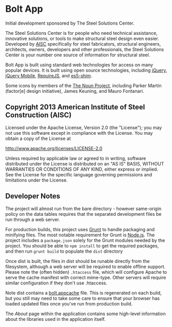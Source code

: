 # Bolt App

Initial development sponsored by The Steel Solutions Center.

The Steel Solutions Center is for people who need technical assistance, innovative solutions, or tools to make structural steel design even easier. Developed by [AISC](http://www.aisc.org) specifically for steel fabricators, structural engineers, architects, owners, developers and other professionals, the Steel Solutions Center is your number one source of information for structural steel.

Bolt App is built using standard web technologies for access on many popular devices.  It is built using open source technologies, including [jQuery](http://jquery.com/), [jQuery Mobile](http://jquerymobile.com/), [RequireJS](http://www.requirejs.org/), and [es5-shim](https://github.com/kriskowal/es5-shim).

Some icons by members of the [The Noun Project](http://thenounproject.com), including Parker Martin (factor[e] design initiative), James Keuning, and Mauro Fontanari.

## Copyright 2013 American Institute of Steel Construction (AISC)

Licensed under the Apache License, Version 2.0 (the "License");
you may not use this software except in compliance with the License.
You may obtain a copy of the License at

http://www.apache.org/licenses/LICENSE-2.0

Unless required by applicable law or agreed to in writing, software
distributed under the License is distributed on an "AS IS" BASIS,
WITHOUT WARRANTIES OR CONDITIONS OF ANY KIND, either express or implied.
See the License for the specific language governing permissions and
limitations under the License.

## Developer Notes

The project will almost run from the bare directory - however same-origin policy on the data tables requires that the separated development files be run through a web server.

For production builds, this project uses [Grunt](http://gruntjs.com/) to handle packaging and minifying files.  The most notable requirement for Grunt is [Node.js](http://nodejs.org/).  The project includes a `package.json` solely for the Grunt modules needed by the project.  You should be able to `npm install` to get the required packages, and then run `grunt build` to populate the `dist` directory

Once dist is built, the files in dist should be runable directly from the filesystem, although a web server will be required to enable offline support.  Please note the (often hidden) `.htaccess` file, which will configure Apache to serve the cache manifest with correct mime-type.  Other servers will require similar configuration if they don't use .htaccess.

Note dist contains a [bolt.appcache](https://en.wikipedia.org/wiki/The_cache_manifest_in_HTML5) file. This is regenerated on each build, but you still may need to take some care to ensure that your browser has loaded updated files once you've run from production build.

The *About* page within the application contains some high-level information about the libraries used in the application itself.
